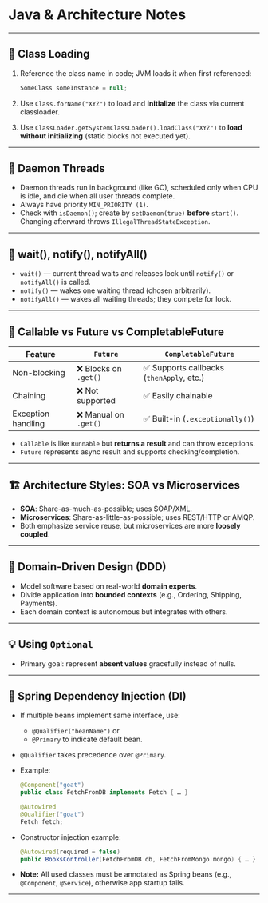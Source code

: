 # Java & Architecture Notes

---

## 🧠 Class Loading

1. Reference the class name in code; JVM loads it when first referenced:

   ```java
   SomeClass someInstance = null;
   ```
2. Use `Class.forName("XYZ")` to load and **initialize** the class via current classloader.
3. Use `ClassLoader.getSystemClassLoader().loadClass("XYZ")` to **load without initializing** (static blocks not executed yet).

---

## 🧶 Daemon Threads

* Daemon threads run in background (like GC), scheduled only when CPU is idle, and die when all user threads complete.
* Always have priority `MIN_PRIORITY (1)`.
* Check with `isDaemon()`; create by `setDaemon(true)` **before** `start()`. Changing afterward throws `IllegalThreadStateException`.

---

## 🔁 wait(), notify(), notifyAll()

* `wait()` — current thread waits and releases lock until `notify()` or `notifyAll()` is called.
* `notify()` — wakes one waiting thread (chosen arbitrarily).
* `notifyAll()` — wakes all waiting threads; they compete for lock.

---

## 📆 Callable vs Future vs CompletableFuture

| Feature            | `Future`             | `CompletableFuture`                      |
| ------------------ | -------------------- | ---------------------------------------- |
| Non-blocking       | ❌ Blocks on `.get()` | ✅ Supports callbacks (`thenApply`, etc.) |
| Chaining           | ❌ Not supported      | ✅ Easily chainable                       |
| Exception handling | ❌ Manual on `.get()` | ✅ Built-in (`.exceptionally()`)          |

* `Callable` is like `Runnable` but **returns a result** and can throw exceptions.
* `Future` represents async result and supports checking/completion.

---

## 🏗️ Architecture Styles: SOA vs Microservices

* **SOA**: Share-as-much-as-possible; uses SOAP/XML.
* **Microservices**: Share-as-little-as-possible; uses REST/HTTP or AMQP.
* Both emphasize service reuse, but microservices are more **loosely coupled**.

---

## 📘 Domain-Driven Design (DDD)

* Model software based on real-world **domain experts**.
* Divide application into **bounded contexts** (e.g., Ordering, Shipping, Payments).
* Each domain context is autonomous but integrates with others.

---

## 💡 Using `Optional`

* Primary goal: represent **absent values** gracefully instead of nulls.

---

## 🔧 Spring Dependency Injection (DI)

* If multiple beans implement same interface, use:

  * `@Qualifier("beanName")` or
  * `@Primary` to indicate default bean.

* `@Qualifier` takes precedence over `@Primary`.

* Example:

  ```java
  @Component("goat")
  public class FetchFromDB implements Fetch { … }

  @Autowired
  @Qualifier("goat")
  Fetch fetch;
  ```

* Constructor injection example:

  ```java
  @Autowired(required = false)
  public BooksController(FetchFromDB db, FetchFromMongo mongo) { … }
  ```

* **Note:** All used classes must be annotated as Spring beans (e.g., `@Component`, `@Service`), otherwise app startup fails.

---
